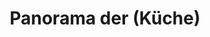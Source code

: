 ---
layout: panorama
parent: '/projects/private/song-for-good-night'
image: 'http://hub.acherno.com/svn/prispivna-pesen/Site/Panorami/Zlatina_Lozenets_Kuhnq_Panorama_01_N.jpg'
title: 'Panorama der (Küche)'
sitemap: false
---